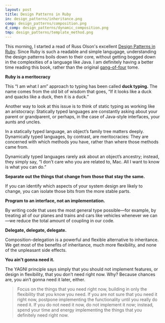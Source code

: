 ```yaml
---
layout: post
title: Design Patterns in Ruby
in: design_patterns/inheritance.png
comp: design_patterns/composition.png
d_comp: design_patterns/dynamic_composition.png
tmp: design_patterns/template_method.png
---
```


This morning, I started a read of Russ Olson's excellent [Design Patterns in Ruby](https://learning.oreilly.com/library/view/design-patterns-in/9780321490452/). Since Ruby is such a readable and simple langugage, understanding the design patterns boils down to their core, without getting bogged down in the complexities of a language like Java. I am definitely having a better time reading this book, rather than the original [gang-of-four](https://learning.oreilly.com/library/view/design-patterns-elements/0201633612/) tome. 

**Ruby is a meritocracy**

This “I am what I am” approach to typing has been called **duck typing.** The name comes from the old bit of wisdom that goes, “If it looks like a duck and quacks like a duck, then it is a duck.” 

Another way to look at this issue is to think of static typing as working like an aristocracy: Statically typed languages are constantly asking about your parent or grandparent, or perhaps, in the case of Java-style interfaces, your aunts and uncles. 

In a statically typed language, an object’s family tree matters deeply. Dynamically typed languages, by contrast, are meritocracies: They are concerned with which methods you have, rather than where those methods came from. 

Dynamically typed languages rarely ask about an object’s ancestry; instead, they simply say, “I don’t care who you are related to, Mac. All I want to know is what you can do.”

**Separate out the things that change from those that stay the same.**

If you can identify which aspects of your system design are likely to change, you can isolate those bits from the more stable parts.

**Program to an interface, not an implementation.**

By writing code that uses the most general type possible—for example, by treating all of our planes and trains and cars like vehicles whenever we can—we reduce the total amount of coupling in our code.

**Delegate, delegate, delegate.**

Composition-delegation is a powerful and flexible alternative to inheritance. We get most of the benefits of inheritance, much more flexibility, and none of the unpleasant side effects. 

**You ain't gonna need it.** 

The YAGNI principle says simply that you should not implement features, or design in flexibility, that you don’t need right now. Why? Because chances are, you ain’t gonna need it later, either.

> Focus on the things that you need right now, building in only the flexibility that you know you need. If you are not sure that you need it right now, postpone implementing the functionality until you really do need it. If you do not need it now, do not implement it now; instead, spend your time and energy implementing the things that you definitely need right now.